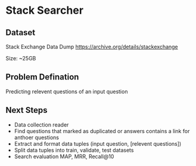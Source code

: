 Stack Searcher
=========

Dataset
----
Stack Exchange Data Dump
https://archive.org/details/stackexchange

Size: ~25GB

Problem Defination
---
Predicting relevent questions of an input question

Next Steps
---
* Data collection reader
* Find questions that marked as duplicated or answers contains a link for anthoer questions 
* Extract and format data tuples (input question, [relevent questions]) 
* Split data tuples into train, validate, test datasets
* Search evaluation MAP, MRR, Recall@10 
